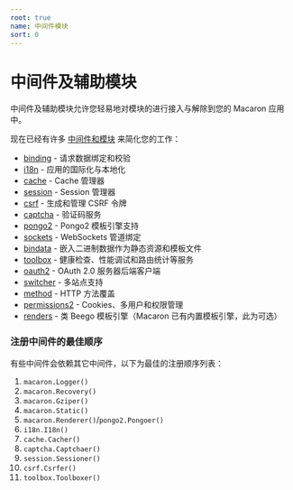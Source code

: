 ```yaml
---
root: true
name: 中间件模块
sort: 0
---
```


# 中间件及辅助模块

中间件及辅助模块允许您轻易地对模块的进行接入与解除到您的 Macaron 应用中。

现在已经有许多 [中间件和模块](https://github.com/macaron-contrib) 来简化您的工作：

- [binding](binding) - 请求数据绑定和校验
- [i18n](i18n) - 应用的国际化与本地化
- [cache](cache) - Cache 管理器
- [session](session) - Session 管理器
- [csrf](csrf) - 生成和管理 CSRF 令牌
- [captcha](captcha) - 验证码服务
- [pongo2](https://github.com/macaron-contrib/pongo2) - Pongo2 模板引擎支持
- [sockets](https://github.com/macaron-contrib/sockets) - WebSockets 管道绑定
- [bindata](bindata) - 嵌入二进制数据作为静态资源和模板文件
- [toolbox](https://github.com/macaron-contrib/toolbox) - 健康检查、性能调试和路由统计等服务
- [oauth2](https://github.com/macaron-contrib/oauth2) - OAuth 2.0 服务器后端客户端
- [switcher](switcher) - 多站点支持
- [method](https://github.com/macaron-contrib/method) - HTTP 方法覆盖
- [permissions2](https://github.com/xyproto/permissions2) - Cookies、多用户和权限管理
- [renders](https://github.com/macaron-contrib/renders) - 类 Beego 模板引擎（Macaron 已有内置模板引擎，此为可选）

### 注册中间件的最佳顺序

有些中间件会依赖其它中间件，以下为最佳的注册顺序列表：

1. `macaron.Logger()`
2. `macaron.Recovery()`
3. `macaron.Gziper()`
4. `macaron.Static()`
5. `macaron.Renderer()`/`pongo2.Pongoer()`
6. `i18n.I18n()`
7. `cache.Cacher()`
8. `captcha.Captchaer()`
9. `session.Sessioner()`
10. `csrf.Csrfer()`
11. `toolbox.Toolboxer()`

